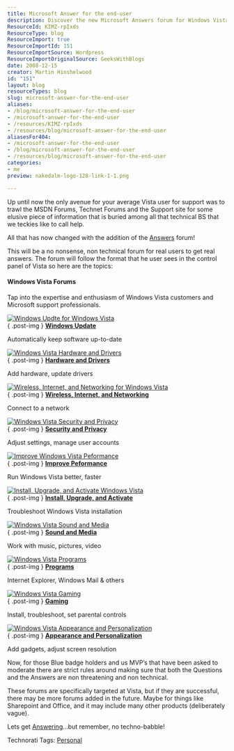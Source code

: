 ```yaml
---
title: Microsoft Answer for the end-user
description: Discover the new Microsoft Answers forum for Windows Vista users, offering straightforward support and real solutions without the technical jargon. Join now!
ResourceId: KIMZ-rpIxds
ResourceType: blog
ResourceImport: true
ResourceImportId: 151
ResourceImportSource: Wordpress
ResourceImportOriginalSource: GeeksWithBlogs
date: 2008-12-15
creator: Martin Hinshelwood
id: "151"
layout: blog
resourceTypes: blog
slug: microsoft-answer-for-the-end-user
aliases:
- /blog/microsoft-answer-for-the-end-user
- /microsoft-answer-for-the-end-user
- /resources/KIMZ-rpIxds
- /resources/blog/microsoft-answer-for-the-end-user
aliasesFor404:
- /microsoft-answer-for-the-end-user
- /blog/microsoft-answer-for-the-end-user
- /resources/blog/microsoft-answer-for-the-end-user
categories:
- me
preview: nakedalm-logo-128-link-1-1.png

---
```

Up until now the only avenue for your average Vista user for support was to trawl the MSDN Forums, Technet Forums and the Support site for some elusive piece of information that is buried among all that technical BS that we teckies like to call help.

All that has now changed with the addition of the [Answers](http://social.answers.microsoft.com/) forum!

This will be a no nonsense, non technical forum for real users to get real answers. The forum will follow the format that he user sees in the control panel of Vista so here are the topics:

#### Windows Vista Forums

Tap into the expertise and enthusiasm of Windows Vista customers and Microsoft support professionals.

[![Windows Updte for Windows Vista](<images/dd228911.icon_update(en-us,MSDN.10).gif>)](http://social.answers.microsoft.com/Forums/en/vistawu/threads/)  
{ .post-img }
[**Windows Update**](http://social.answers.microsoft.com/Forums/en/vistawu/threads/)

Automatically keep software up-to-date

[![Windows Vista Hardware and Drivers](<images/dd228911.icon_hardware(en-us,MSDN.10).gif>)](http://social.answers.microsoft.com/Forums/en-US/vistahardware/threads/#filter:answered)  
{ .post-img }
[**Hardware and Drivers**](http://social.answers.microsoft.com/Forums/en-US/vistahardware/threads/#filter:answered)

Add hardware, update drivers

[![Wireless, Internet, and Networking for Windows Vista](<images/dd228911.icon_online(en-us,MSDN.10).gif>)](http://social.answers.microsoft.com/Forums/en-US/vistanetworking/threads/#filter:answered)  
{ .post-img }
[**Wireless, Internet, and Networking**](http://social.answers.microsoft.com/Forums/en-US/vistanetworking/threads/#filter:answered)

Connect to a network

[![Windows Vista Security and Privacy](<images/dd228911.icon_security(en-us,MSDN.10).gif>)](http://social.answers.microsoft.com/Forums/en-US/vistasecurity/threads/#filter:answered)  
{ .post-img }
[**Security and Privacy**](http://social.answers.microsoft.com/Forums/en-US/vistasecurity/threads/#filter:answered)

Adjust settings, manage user accounts

[![Improve Windows Vista Peformance](<images/dd228911.icon_performance(en-us,MSDN.10).gif>)](http://social.answers.microsoft.com/Forums/en-US/vistaperformance/threads/#filter:answered)  
{ .post-img }
[**Improve Peformance**](http://social.answers.microsoft.com/Forums/en-US/vistaperformance/threads/#filter:answered)

Run Windows Vista better, faster

[![Install, Upgrade, and Activate Windows Vista](<images/dd228911.icon_activation(en-us,MSDN.10).gif>)](http://social.answers.microsoft.com/Forums/en-US/vistainstall/threads/#filter:answered)  
{ .post-img }
[**Install, Upgrade, and Activate**](http://social.answers.microsoft.com/Forums/en-US/vistainstall/threads/#filter:answered)

Troubleshoot Windows Vista installation

[![Windows Vista Sound and Media](<images/dd228911.icon_entertainment(en-us,MSDN.10).gif>)](http://social.answers.microsoft.com/Forums/en-US/vistamedia/threads/#filter:answered)  
{ .post-img }
[**Sound and Media**](http://social.answers.microsoft.com/Forums/en-US/vistamedia/threads/#filter:answered)

Work with music, pictures, video

[![Windows Vista Programs](<images/dd228911.icon_programs(en-us,MSDN.10).gif>)](http://social.answers.microsoft.com/Forums/en-US/vistaprograms/threads/#filter:answered)  
{ .post-img }
[**Programs**](http://social.answers.microsoft.com/Forums/en-US/vistaprograms/threads/#filter:answered)

Internet Explorer, Windows Mail & others

[![Windows Vista Gaming](<images/dd228911.icon_gaming(en-us,MSDN.10).gif>)](http://social.answers.microsoft.com/Forums/en-US/vistagaming/threads/#filter:answered)  
{ .post-img }
[**Gaming**](http://social.answers.microsoft.com/Forums/en-US/vistagaming/threads/#filter:answered)

Install, troubleshoot, set parental controls

[![Windows Vista Appearance and Personalization](<images/dd228911.icon_personalization(en-us,MSDN.10).gif>)](http://social.answers.microsoft.com/Forums/en-US/vistaappearance/threads/#filter:answered)  
{ .post-img }
[**Appearance and Personalization**](http://social.answers.microsoft.com/Forums/en-US/vistaappearance/threads/#filter:answered)

Add gadgets, adjust screen resolution

Now, for those Blue badge holders and us MVP’s that have been asked to moderate there are strict rules around making sure that both the Questions and the Answers are non threatening and non technical.

These forums are specifically targeted at Vista, but if they are successful, there may be more forums added in the future. Maybe for things like Sharepoint and Office, and it may include many other products (deliberately vague).

Lets get [Answering](http://social.answers.microsoft.com/)…but remember, no techno-babble!

Technorati Tags: [Personal](http://technorati.com/tags/Personal)
